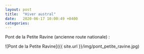 ```yaml
---
layout: post
title:  "Hiver austral"
date:   2020-06-17 10:00:49 +0400
categories: 
---
```



Pont de la Petite Ravine (ancienne route nationale) :

![Pont de la Petite Ravine]({{ site.url }}/img/pont_petite_ravine.jpg)
